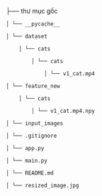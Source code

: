 ├── thư mục gốc 

    │ └── __pycache__

    │ └── dataset

        │ └── cats

            │ └── cats

                │ └── v1_cat.mp4

    │ └── feature_new

        │ └── cats

            │ └── v1_cat.mp4.npy

    │ └── input_images

    │ └── .gitignore

    │ └── app.py

    │ └── main.py

    │ └── README.md

    │ └── resized_image.jpg